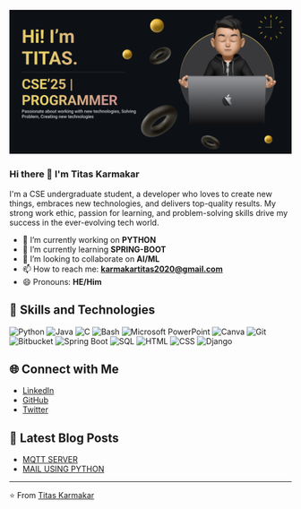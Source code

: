 ![Banner](https://github.com/Mr-TK/Mr-TK/blob/main/titas.png)
### Hi there 👋 I'm Titas Karmakar

I'm a CSE undergraduate student, a developer who loves to create new things, embraces new technologies, and delivers top-quality results. My strong work ethic, passion for learning, and problem-solving skills drive my success in the ever-evolving tech world.

- 🔭 I’m currently working on **PYTHON**
- 🌱 I’m currently learning **SPRING-BOOT**
- 👯 I’m looking to collaborate on **AI/ML**
- 📫 How to reach me: **karmakartitas2020@gmail.com**
- 😄 Pronouns: **HE/Him**

## 🚀 Skills and Technologies
![Python](https://img.shields.io/badge/-Python-3776AB?style=flat-square&logo=Python&logoColor=white)
![Java](https://img.shields.io/badge/-Java-007396?style=flat-square&logo=Java&logoColor=white)
![C](https://img.shields.io/badge/-C-A8B9CC?style=flat-square&logo=C&logoColor=white)
![Bash](https://img.shields.io/badge/-Bash-4EAA25?style=flat-square&logo=GNU-Bash&logoColor=white)
![Microsoft PowerPoint](https://img.shields.io/badge/-Microsoft%20PowerPoint-B7472A?style=flat-square&logo=Microsoft-PowerPoint&logoColor=white)
![Canva](https://img.shields.io/badge/-Canva-00C4CC?style=flat-square&logo=Canva&logoColor=white)
![Git](https://img.shields.io/badge/-Git-F05032?style=flat-square&logo=Git&logoColor=white)
![Bitbucket](https://img.shields.io/badge/-Bitbucket-0052CC?style=flat-square&logo=Bitbucket&logoColor=white)
![Spring Boot](https://img.shields.io/badge/-Spring%20Boot-6DB33F?style=flat-square&logo=Spring-Boot&logoColor=white)
![SQL](https://img.shields.io/badge/-SQL-4479A1?style=flat-square&logo=MySQL&logoColor=white)
![HTML](https://img.shields.io/badge/-HTML-E34F26?style=flat-square&logo=HTML5&logoColor=white)
![CSS](https://img.shields.io/badge/-CSS-1572B6?style=flat-square&logo=CSS3&logoColor=white)
![Django](https://img.shields.io/badge/-Django-092E20?style=flat-square&logo=Django&logoColor=white)



## 🌐 Connect with Me
- [LinkedIn](https://www.linkedin.com/in/titas-karmakar-63150124a/)
- [GitHub](https://github.com/Mr-TK)
- [Twitter](https://twitter.com/TitasKarmakar11)
<!---
## 🛠️ Projects
### 1. Project Name
**Description:** Brief description of the project.

**Technologies Used:** Python, Django, Docker

**GitHub Repository:** [Project Link](https://github.com/your-github-username/project-name)

### 2. Project Name
**Description:** Brief description of the project.

**Technologies Used:** Java, Spring Boot, MySQL

**GitHub Repository:** [Project Link](https://github.com/your-github-username/project-name)

## 🏆 Achievements
- **Achievement 1:** Got a chance to teach at Acceleratron.
- **Achievement 2:** Intern at Acceleratron.

## 📈 GitHub Stats
![Titas's GitHub stats](https://github-readme-stats.vercel.app/api?username=your-github-username&show_icons=true&theme=radical)

![Top Langs](https://github-readme-stats.vercel.app/api/top-langs/?username=your-github-username&layout=compact&theme=radical)
--->
## 📝 Latest Blog Posts
<!-- BLOG-POST-LIST:START -->
- [MQTT SERVER](https://acceleratron.in/mqtt-server-blog)
- [MAIL USING PYTHON](https://acceleratron.in/mail-using-python-blog)
<!-- BLOG-POST-LIST:END -->

---

⭐️ From [Titas Karmakar](https://github.com/your-github-username)
